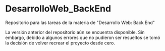 # DesarrolloWeb_BackEnd
Repositorio para las tareas de la materia de "Desarrollo Web: Back End"

La versión anterior del repositorio aún se encuentra disponible. Sin embargo, debido a algunos errores que no pudieron ser resueltos se tomó la decisión de volver recrear el proyecto desde cero. 

